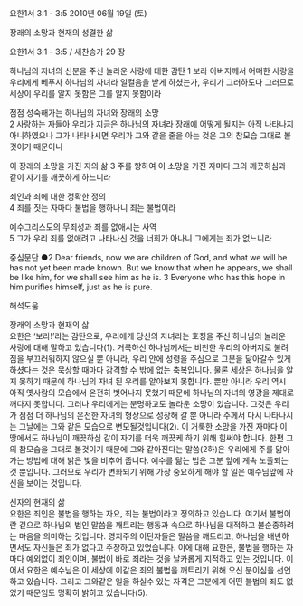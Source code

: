 요한1서 3:1 - 3:5 
2010년 06월 19일 (토)

장래의 소망과 현재의 성결한 삶



요한1서 3:1 - 3:5 / 새찬송가 29 장


하나님의 자녀의 신분을 주신 놀라운 사랑에 대한 감탄 
1 보라 아버지께서 어떠한 사랑을 우리에게 베푸사 하나님의 자녀라 일컬음을 받게 하셨는가, 우리가 그러하도다 그러므로 세상이 우리를 알지 못함은 그를 알지 못함이라  

점점 성숙해가는 하나님의 자녀와 장래의 소망  
2 사랑하는 자들아 우리가 지금은 하나님의 자녀라 장래에 어떻게 될지는 아직 나타나지 아니하였으나 그가 나타나시면 우리가 그와 같을 줄을 아는 것은 그의 참모습 그대로 볼 것이기 때문이니  

이 장래의 소망을 가진 자의 삶 
3 주를 향하여 이 소망을 가진 자마다 그의 깨끗하심과 같이 자기를 깨끗하게 하느니라  

죄인과 죄에 대한 정확한 정의  
4 죄를 짓는 자마다 불법을 행하나니 죄는 불법이라  

예수그리스도의 무죄성과 죄를 없애시는 사역  
5 그가 우리 죄를 없애려고 나타나신 것을 너희가 아나니 그에게는 죄가 없느니라   

중심문단 ●2 Dear friends, now we are children of God, and what we will be has not yet been made known. But we know that when he appears, we shall be like him, for we shall see him as he is. 3 Everyone who has this hope in him purifies himself, just as he is pure.

해석도움





장래의 소망과 현재의 삶   
요한은 ‘보라!’라는 감탄으로, 우리에게 당신의 자녀라는 호칭을 주신 하나님의 놀라운 사랑에 대해 말하고 있습니다(1). 거룩하신 하나님께서는 비천한 우리의 아버지로 불려짐을 부끄러워하지 않으실 뿐 아니라, 우리 안에 성령을 주심으로 그분을 닮아갈수 있게 하셨다는 것은 묵상할 때마다 감격할 수 밖에 없는 축복입니다. 물론 세상은 하나님을 알지 못하기 때문에 하나님의 자녀 된 우리를 알아보지 못합니다. 뿐만 아니라 우리 역시 아직 옛사람의 모습에서 온전히 벗어나지 못했기 때문에 하나님의 자녀의 영광을 제대로 깨다지 못합니다. 그러나 우리에게는 분명하고도 놀라운 소망이 있습니다. 그것은 우리가 점점 더 하나님의 온전한 자녀의 형상으로 성장해 갈 뿐 아니라 주께서 다시 나타나시는 그날에는 그와 같은 모습으로 변모될것입니다(2). 이 거룩한 소망을 가진 자마다 이 땅에서도 하나님이 깨끗하심 같이 자기를 더욱 깨끗케 하기 위해 힘써야 합니다. 한편 그의 참모습을 그대로 볼것이기 때문에 그와 같아진다는 말씀(2하)은 우리에게 주를 닮아가는 방법에 대해 밝은 빛을 비추어 줍니다. 예수를 닮는 법은 그분 앞에 계속 노출되는 것 뿐입니다. 그러므로 우리가 변화되기 위해 가장 중요하게 해야 할 일은 예수님앞에 자신을 보이는 것입니다.    

신자의 현재의 삶   
요한은 죄인은 불법을 행하는 자요, 죄는 불법이라고 정의하고 있습니다. 여기서 불법이란 겉으로 하나님의 법인 말씀을 깨트리는 행동과 속으로 하나님을 대적하고 불순종하려는 마음을 의미하는 것입니다. 영지주의 이단자들은 말씀을 깨트리고, 하나님을 배반하면서도 자신들은 죄가 없다고 주장하고 있었습니다. 이에 대해 요한은, 불법을 행하는 자마다 예외없이 죄인이며, 불법이 바로 죄라는 것을 날카롭게 지적하고 있는 것입니다. 이어서 요한은 예수님은 이 세상에 이같은 죄의 불법을 깨트리기 위해 오신 분이심을 선언하고 있습니다. 그리고 그와같은 일을 하실수 있는 자격은 그분에게 어떤 불법의 죄도 없었기 때문임도 명확히 밝히고 있습니다(5).